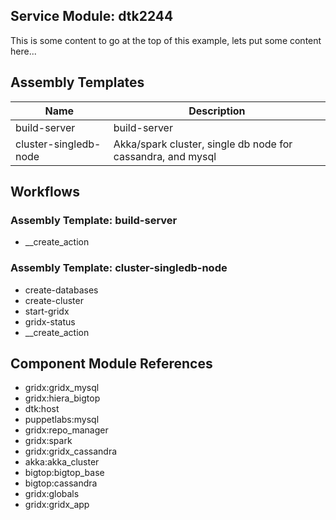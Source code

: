 ## Service Module: dtk2244

This is some content to go at the top of this example, lets put some content here...

## Assembly Templates
| Name | Description |
| ---- | ------ |
| build-server | build-server
| cluster-singledb-node | Akka/spark cluster, single db node for cassandra, and mysql

## Workflows

### Assembly Template: build-server
* __create_action

### Assembly Template: cluster-singledb-node
* create-databases
* create-cluster
* start-gridx
* gridx-status
* __create_action


## Component Module References

* gridx:gridx_mysql
* gridx:hiera_bigtop
* dtk:host
* puppetlabs:mysql
* gridx:repo_manager
* gridx:spark
* gridx:gridx_cassandra
* akka:akka_cluster
* bigtop:bigtop_base
* bigtop:cassandra
* gridx:globals
* gridx:gridx_app
